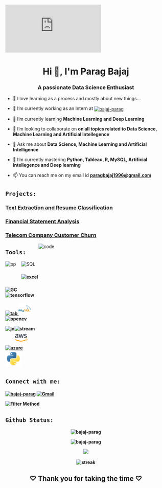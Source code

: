 ![Linkedin_Cover_-_Data_Scientist_py4mog](https://www.dreamstime.com/photos-images/data-science.html)

<h1 align="center">Hi 👋, I'm Parag Bajaj</h1>
<h3 align="center">A passionate Data Science Enthusiast</h3>

- 🌱 I love learning as a process and mostly about new things...

- 🔭 I’m currently working as an Intern at <a href="https://aivariant.com/" target="blank"><img align="center" src="https://www.aivariant.com/wp-content/uploads/2021/01/ai_logo5_2-1.png" alt="bajaj-parag" height="20" width="60" /></a>

- 🌱 I’m currently learning **Machine Learning and Deep Learning**

- 👯 I’m looking to collaborate on **on all topics related to Data Science, Machine Learning and Artificial Intellegence**

- 💬 Ask me about **Data Science, Machine Learning and Artificial Intelligence**

- 🌱 I’m currently mastering **Python, Tableau, R, MySQL, Artificial intellegence and Deep learning**

- 📫 You can reach me on my email id **paragbajaj1996@gmail.com**

## `Projects:`
### [Text Extraction and Resume Classification](https://github.com/bajaj-parag/Text-Extraction-and-Resume-Classification-NLP-project/)
### [Financial Statement Analysis](https://github.com/bajaj-parag/Financial-Statement-Analysis-NLP-Project/)
### [Telecom Company Customer Churn](https://github.com/bajaj-parag/Telecom-Company-Churn-Prediction/)
<img align="right" alt="code"  height="400" width="400" src = "https://user-images.githubusercontent.com/94888819/179503858-d2f6d197-7a3f-495b-888c-5a60679bed94.gif"> 

## `Tools:`
<img align="left" src="https://user-images.githubusercontent.com/94888819/179538709-781ca826-4b36-42e7-aeda-ad6b07e719ea.png" alt="pp" width="50" height="50" /> </a>
<img align="left" alt="SQL" height="40" src="https://raw.githubusercontent.com/habc0d3r/0th-project/master/icons8-sql-96.png" /> <b>
<img align="left" alt="excel" height="40" src="https://d3j0t7vrtr92dk.cloudfront.net/stembakuniversity/1616519913_png-clipart-microsoft-excel-computer-icons-microsoft-template-angle-removebg-preview.png" />
<img src="https://user-images.githubusercontent.com/94888819/179532814-fa9beb8f-0fd6-4160-8d47-650af59c58a1.png" alt="GC" width="40" height="40"/> </a> 
<img src="https://www.vectorlogo.zone/logos/tensorflow/tensorflow-icon.svg" alt="tensorflow" width="40" height="40"/> </a> <a href="https://unity.com/" target="_blank" rel="noreferrer"> </p> 
<img src="https://user-images.githubusercontent.com/94888819/179531328-610ccc8c-11cc-40cf-82dc-5902d473b7e1.png" alt="tab" width="40" height="40"/> </a> 
<a href="https://www.mysql.com/" target="_blank" rel="noreferrer"> <img src="https://raw.githubusercontent.com/devicons/devicon/master/icons/mysql/mysql-original-wordmark.svg" alt="mysql" width="40" height="40"/> </a> <a href="https://opencv.org/" target="_blank" rel="noreferrer"> <img src="https://www.vectorlogo.zone/logos/opencv/opencv-icon.svg" alt="opencv" width="40" height="40"/> </a> </p>
<img align="left" alt="jn" height="50" src="https://user-images.githubusercontent.com/94888819/179537708-2241ab23-8c86-40c6-8fa9-f3979be75ade.png" /> 
<img src="https://user-images.githubusercontent.com/94888819/179422108-0108ecc4-96d4-4a9f-93d2-f4f2ea98688e.png" alt="stream" width="40" height="50"/> </a> <a href="https://aws.amazon.com" target="_blank" rel="noreferrer"> <img src="https://raw.githubusercontent.com/devicons/devicon/master/icons/amazonwebservices/amazonwebservices-original-wordmark.svg" alt="aws" width="40" height="40"/> </a> <a href="https://azure.microsoft.com/en-in/" target="_blank" rel="noreferrer"> <img src="https://www.vectorlogo.zone/logos/microsoft_azure/microsoft_azure-icon.svg" alt="azure" width="40" height="40"/> </a> <a
href="https://www.python.org" target="_blank" rel="noreferrer"> <img src="https://raw.githubusercontent.com/devicons/devicon/master/icons/python/python-original.svg" alt="python" width="50" height="50"/> </a> </p>

## `Connect with me:`
<p align="left">
<a href="https://www.linkedin.com/in/parag-bajaj" target="blank"><img align="center" src="https://img.icons8.com/color/344/linkedin-circled--v1.png" alt="bajaj-parag" height="50" width="50" /></a>
<a href="mailto:paragbajaj1996@gmail.com" target="blank"><img align="center" src="https://raw.githubusercontent.com/BEPb/BEPb/master/assets/gmail.svg" alt="Gmail" height="40" width="40" /></a>
</p>

![Filter Method](https://static.wixstatic.com/media/3e99b9_f53a1cab95ae4dfd938a1bf6a1a62f49~mv2.gif)


## `Github Status:` 
<p align="center"> <img src="https://komarev.com/ghpvc/?username=bajaj-parag&label=Profile%20views&color=0e75b6&style=circle" alt="bajaj-parag" width="16%" /> </p>
<p align="center"> <img height="200em" src="https://github-readme-stats.vercel.app/api/top-langs/?username=bajaj-parag&theme=tokyonight&hide=css,tcl,html&hide_border=false&border_color=808080&bg_color=242424" alt="bajaj-parag" />
</p>
<p align='center'> <img width="50%" src="https://github-readme-stats.vercel.app/api?username=bajaj-parag&show_icons=true&theme=tokyonight"/> </p>
<p align='center'> <img src="http://github-readme-streak-stats.herokuapp.com?user=bajaj-parag&theme=neon-palenight" width="50%"  alt="streak"> </p>
<div align="center">


**<h2>♡ Thank you for taking the time ♡**
